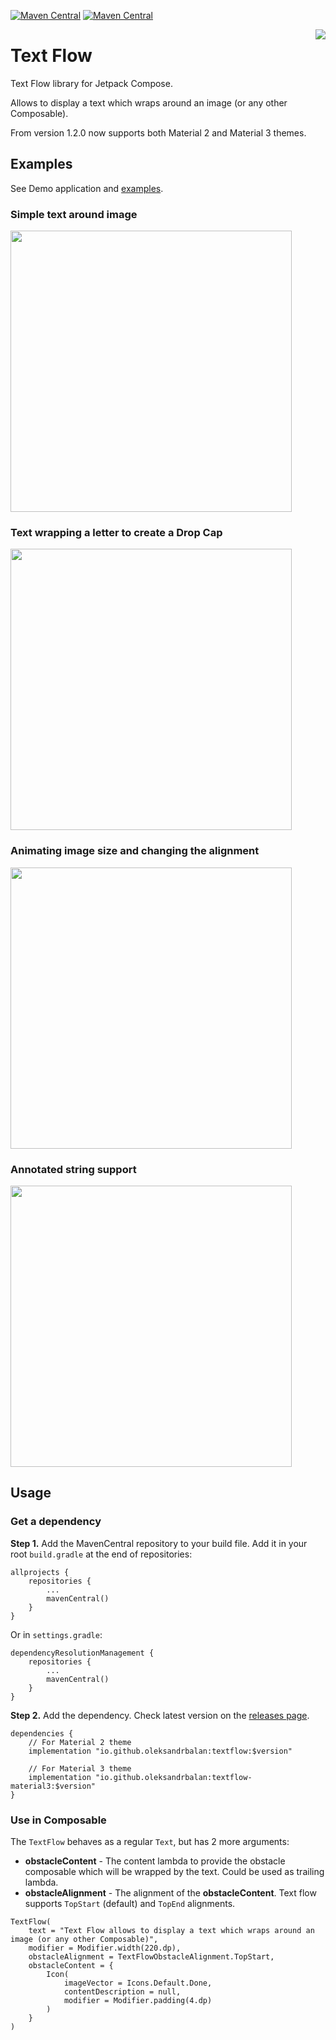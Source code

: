 [![Maven Central](https://img.shields.io/maven-central/v/io.github.oleksandrbalan/textflow.svg?label=Material%202)](https://search.maven.org/artifact/io.github.oleksandrbalan/textflow)
[![Maven Central](https://img.shields.io/maven-central/v/io.github.oleksandrbalan/textflow-material3.svg?label=Material%203)](https://central.sonatype.com/artifact/io.github.oleksandrbalan/textflow-material3)

<img align="right" src="https://user-images.githubusercontent.com/20944869/192884656-f962028f-cbd5-4b24-91ee-2ad50bda1e5c.png">

# Text Flow

Text Flow library for Jetpack Compose.

Allows to display a text which wraps around an image (or any other Composable).

From version 1.2.0 now supports both Material 2 and Material 3 themes.

## Examples

See Demo application and [examples](demo/src/main/kotlin/eu/wewox/textflow/screens).

### Simple text around image

<img src="https://user-images.githubusercontent.com/20944869/192884872-3e9b3952-2b8c-40c7-b44c-3f2c5eefce70.png" width="450">

### Text wrapping a letter to create a Drop Cap

<img src="https://user-images.githubusercontent.com/20944869/192884891-a5c151d1-95c0-413d-93f6-9263cb9ec3f8.gif" width="450">

### Animating image size and changing the alignment

<img src="https://user-images.githubusercontent.com/20944869/192884918-bf434adf-46e9-45df-956d-da7258886e65.gif" width="450">

### Annotated string support

<img src="https://user-images.githubusercontent.com/20944869/192884942-ca3b1f11-5009-4489-a971-99dda86bba58.gif" width="450">

## Usage

### Get a dependency

**Step 1.** Add the MavenCentral repository to your build file.
Add it in your root `build.gradle` at the end of repositories:
```
allprojects {
    repositories {
        ...
        mavenCentral()
    }
}
```

Or in `settings.gradle`:
```
dependencyResolutionManagement {
    repositories {
        ...
        mavenCentral()
    }
}
```

**Step 2.** Add the dependency.
Check latest version on the [releases page](https://github.com/oleksandrbalan/textflow/releases).
```
dependencies {
    // For Material 2 theme
    implementation "io.github.oleksandrbalan:textflow:$version"

    // For Material 3 theme
    implementation "io.github.oleksandrbalan:textflow-material3:$version"
}
```

### Use in Composable

The `TextFlow` behaves as a regular `Text`, but has 2 more arguments:
* **obstacleContent** - The content lambda to provide the obstacle composable which will be wrapped by the text. Could be used as trailing lambda.
* **obstacleAlignment** - The alignment of the **obstacleContent**. Text flow supports `TopStart` (default) and `TopEnd` alignments.

```
TextFlow(
    text = "Text Flow allows to display a text which wraps around an image (or any other Composable)",
    modifier = Modifier.width(220.dp),
    obstacleAlignment = TextFlowObstacleAlignment.TopStart,
    obstacleContent = {
        Icon(
            imageVector = Icons.Default.Done,
            contentDescription = null,
            modifier = Modifier.padding(4.dp)
        )
    }
)
```
